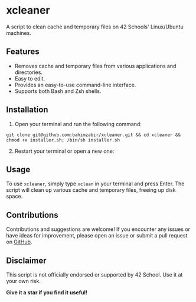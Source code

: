 # xcleaner
A script to clean cache and temporary files on 42 Schools' Linux/Ubuntu machines.

## Features

- Removes cache and temporary files from various applications and directories.
- Easy to edit.
- Provides an easy-to-use command-line interface.
- Supports both Bash and Zsh shells.

## Installation

1. Open your terminal and run the following command:
```
git clone git@github.com:bahimzabir/xcleaner.git && cd xcleaner && chmod +x installer.sh; /bin/sh installer.sh
```

2. Restart your terminal or open a new one:

## Usage

To use `xcleaner`, simply type `xclean` in your terminal and press Enter. The script will clean up various cache and temporary files, freeing up disk space.

## Contributions

Contributions and suggestions are welcome! If you encounter any issues or have ideas for improvement, please open an issue or submit a pull request on [GitHub](https://github.com/bahimzabir/xcleaner).

## Disclaimer

This script is not officially endorsed or supported by 42 School. Use it at your own risk.

**Give it a star if you find it useful!**
